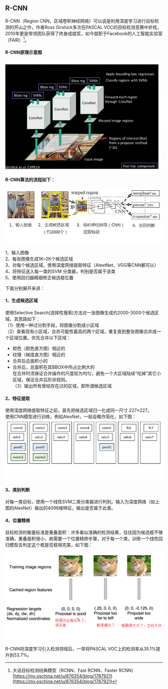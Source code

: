 ## R-CNN

R-CNN（Region CNN，区域卷积神经网络）可以说是利用深度学习进行目标检测的开山之作，作者Ross Girshick多次在PASCAL VOC的目标检测竞赛中折桂，2010年更是带领团队获得了终身成就奖，如今就职于Facebook的人工智能实验室（FAIR）[^1]。
#### R-CNN原理示意图

![](/assets/RCNN_Principle.png)

#### R-CNN算法的流程如下：

![](/assets/RCNN_Flow.png)

1、输入图像  
2、每张图像生成1K~2K个候选区域  
3、对每个候选区域，使用深度网络提取特征（AlextNet、VGG等CNN都可以）  
4、将特征送入每一类的SVM 分类器，判别是否属于该类  
5、使用回归器精细修正候选框位置


下面分别展开来讲：

#### 1、生成候选区域

使用Selective Search\(选择性搜索\)方法对一张图像生成约2000-3000个候选区域，其思路如下：  
（1）使用一种过分割手段，将图像分割成小区域  
（2）查看现有小区域，合并可能性最高的两个区域，重复直到整张图像合并成一个区域位置。优先合并以下区域：

* 颜色（颜色直方图）相近的   
* 纹理（梯度直方图）相近的   
* 合并后总面积小的   
* 合并后，总面积在其BBOX中所占比例大的   
  在合并时须保证合并操作的尺度较为均匀，避免一个大区域陆续“吃掉”其它小区域，保证合并后形状规则。   
  （3）输出所有曾经存在过的区域，即所谓候选区域      

#### 2、特征提取

使用深度网络提取特征之前，首先把候选区域归一化成同一尺寸 227×227。  
  使用CNN模型进行训练，例如AlexNet，一般会略作简化，如下图：  
![](/assets/RCNN_AlexNet.png)

#### 3、类别判断

对每一类目标，使用一个线性SVM二类分类器进行判别。输入为深度网络（如上图的AlexNet）输出的4096维特征，输出是否属于此类。

#### 4、位置精修

目标检测的衡量标准是重叠面积：许多看似准确的检测结果，往往因为候选框不够准确，重叠面积很小，故需要一个位置精修步骤，对于每一个类，训练一个线性回归模型去判定这个框是否框得完美，如下图：

![](/assets/RCNN_Location_Regression.png)

R-CNN将深度学习引入检测领域后，一举将PASCAL VOC上的检测率从35.1%提升到53.7%。

[^1]: 大话目标检测经典模型（RCNN、Fast RCNN、Faster RCNN）  [https://my.oschina.net/u/876354/blog/1787921](https://my.oschina.net/u/876354/blog/1787921)

